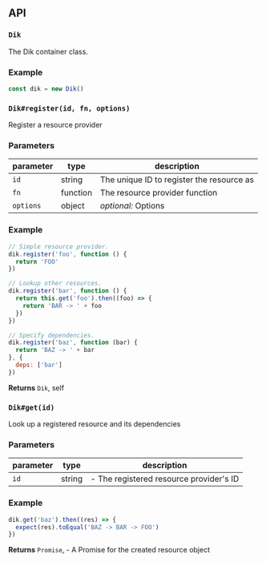 ## API

### `Dik`

The Dik container class.


### Example

```js
const dik = new Dik()
```


### `Dik#register(id, fn, options)`

Register a resource provider


### Parameters

| parameter | type     | description                               |
| --------- | -------- | ----------------------------------------- |
| `id`      | string   | The unique ID to register the resource as |
| `fn`      | function | The resource provider function            |
| `options` | object   | _optional:_ Options                       |


### Example

```js
// Simple resource provider.
dik.register('foo', function () {
  return 'FOO'
})

// Lookup other resources.
dik.register('bar', function () {
  return this.get('foo').then((foo) => {
    return 'BAR -> ' + foo
  })
})

// Specify dependencies.
dik.register('baz', function (bar) {
  return 'BAZ -> ' + bar
}, {
  deps: ['bar']
})
```


**Returns** `Dik`, self 


### `Dik#get(id)`

Look up a registered resource and its dependencies


### Parameters

| parameter | type   | description                             |
| --------- | ------ | --------------------------------------- |
| `id`      | string | - The registered resource provider's ID |


### Example

```js
dik.get('baz').then((res) => {
  expect(res).toEqual('BAZ -> BAR -> FOO')
})
```


**Returns** `Promise`, - A Promise for the created resource object 


